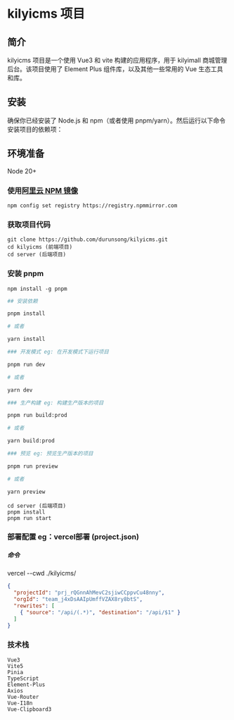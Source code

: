 # kilyicms 项目

## 简介

kilyicms 项目是一个使用 Vue3 和 vite 构建的应用程序，用于 kilyimall 商城管理后台。该项目使用了 Element Plus 组件库，以及其他一些常用的 Vue 生态工具和库。

## 安装

确保你已经安装了 Node.js 和 npm（或者使用 pnpm/yarn）。然后运行以下命令安装项目的依赖项：

## 环境准备

Node 20+

### 使用[阿里云 NPM 镜像](https://www.npmmirror.com/)

```
npm config set registry https://registry.npmmirror.com
```

### 获取项目代码

```
git clone https://github.com/durunsong/kilyicms.git
cd kilyicms (前端项目)
cd server (后端项目)
```

### 安装 pnpm

```
npm install -g pnpm
```
```bash
## 安装依赖

pnpm install

# 或者

yarn install

### 开发模式 eg: 在开发模式下运行项目

pnpm run dev

# 或者

yarn dev

### 生产构建 eg: 构建生产版本的项目

pnpm run build:prod

# 或者

yarn build:prod

### 预览 eg: 预览生产版本的项目

pnpm run preview

# 或者

yarn preview

```

```
cd server (后端项目)
pnpm install
pnpm run start
```

###  部署配置  eg：vercel部署 (project.json)
##### 命令
vercel --cwd ./kilyicms/

``` json
{
  "projectId": "prj_rQGnnAhMevC2sjiwCCppvCu48nny",
  "orgId": "team_j4xDsAAIpUmffVZAX8ry8btS",
  "rewrites": [
    { "source": "/api/(.*)", "destination": "/api/$1" }
  ]
}

````

### 技术栈

```
Vue3
Vite5
Pinia
TypeScript
Element-Plus
Axios
Vue-Router
Vue-I18n
Vue-Clipboard3
```
